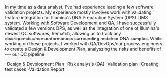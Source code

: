 In my time as a data analyst, I've had experience leading a few software validation projects. My experience mostly involves work with validating feature integration for Illumina's DNA Preparation System (DPS) LIMS system. Working with Software Development and QA, I have successfully validated a few versions DPS, as well as the integration of one of Illumina's newest QC softwares, Rematch, allowing us to track any discrepencies/nonconformances surrounding matched DNA samples. While working on these projects, I worked with QA/DevOps/our process engineers to create a Design & Development Plan, analyszing the risks and benefits of --- our QC pipeline.

-Design & Development Plan
  -Risk analysis (QA)
-Validation plan
-Creating test cases
-Validation Report
